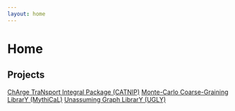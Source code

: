 ```yaml
---
layout: home
---
```


# Home

## Projects

[ChArge TraNsport Integral Package (CATNIP)](./docs/CATNIP/catnip_home.html) 
[Monte-Carlo Coarse-Graining LibrarY (MythiCaL)](./docs/MythiCaL/mythical_home.html)
[Unassuming Graph LibrarY (UGLY)](./docs/UGLY/ugly_home.html)

